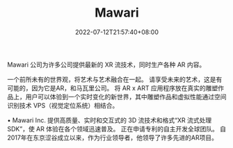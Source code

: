 ﻿---
weight: 
title: "Mawari"
description: "Mawari"
date: 2022-07-12T21:57:40+08:00
lastmod: 2022-07-12T16:45:40+08:00
draft: false
authors: ["MineW"]
featuredImage: "245.jpg"
link: "https://mawari.io/"
tags: ["Mawari","基础设施"]
categories: ["navigation"]
navigation: ["基础设施"]
lightgallery: true
toc: true
pinned: false
recommend: false
recommend1: false
---
Mawari 公司为许多公司提供最新的 XR 流技术，同时生产各种 AR 内容。

一个前所未有的世界观，将艺术与艺术融合在一起。 请享受未来的艺术，这是有可能的，因为它是AR，和马瓦里公司。 将 AR x ART 应用程序放在真实的雕塑作品上，用户可以体验到一个实时变化的新世界，其中雕塑作品和虚拟性能通过空间识别技术 VPS（视觉定位系统）相结合。

• Mawari
Inc. 提供高质量、实时和交互式的 3D 流技术和格式“XR 流式处理 SDK”，使 AR 体验在各个领域迅速普及。 正在申请专利的自主开发全球团队。 自2017年在东京涩谷成立以来，作为行业领导者，他领导了许多先进的AR项目。

